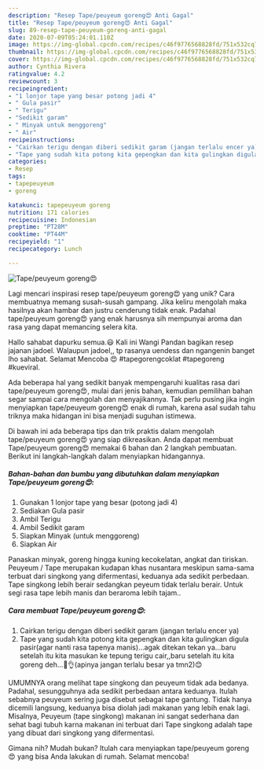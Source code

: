 ```yaml
---
description: "Resep Tape/peuyeum goreng😍 Anti Gagal"
title: "Resep Tape/peuyeum goreng😍 Anti Gagal"
slug: 89-resep-tape-peuyeum-goreng-anti-gagal
date: 2020-07-09T05:24:01.110Z
image: https://img-global.cpcdn.com/recipes/c46f9776568828fd/751x532cq70/tapepeuyeum-goreng😍-foto-resep-utama.jpg
thumbnail: https://img-global.cpcdn.com/recipes/c46f9776568828fd/751x532cq70/tapepeuyeum-goreng😍-foto-resep-utama.jpg
cover: https://img-global.cpcdn.com/recipes/c46f9776568828fd/751x532cq70/tapepeuyeum-goreng😍-foto-resep-utama.jpg
author: Cynthia Rivera
ratingvalue: 4.2
reviewcount: 3
recipeingredient:
- "1 lonjor tape yang besar potong jadi 4"
- " Gula pasir"
- " Terigu"
- "Sedikit garam"
- " Minyak untuk menggoreng"
- " Air"
recipeinstructions:
- "Cairkan terigu dengan diberi sedikit garam (jangan terlalu encer ya)"
- "Tape yang sudah kita potong kita gepengkan dan kita gulingkan digula pasir(agar nanti rasa tapenya manis)...agak ditekan tekan ya...baru setelah itu kita masukan ke tepung terigu cair,,baru setelah itu kita goreng deh...🤤👌(apinya jangan terlalu besar ya tmn2)😊"
categories:
- Resep
tags:
- tapepeuyeum
- goreng

katakunci: tapepeuyeum goreng 
nutrition: 171 calories
recipecuisine: Indonesian
preptime: "PT28M"
cooktime: "PT44M"
recipeyield: "1"
recipecategory: Lunch

---
```



![Tape/peuyeum goreng😍](https://img-global.cpcdn.com/recipes/c46f9776568828fd/751x532cq70/tapepeuyeum-goreng😍-foto-resep-utama.jpg)

Lagi mencari inspirasi resep tape/peuyeum goreng😍 yang unik? Cara membuatnya memang susah-susah gampang. Jika keliru mengolah maka hasilnya akan hambar dan justru cenderung tidak enak. Padahal tape/peuyeum goreng😍 yang enak harusnya sih mempunyai aroma dan rasa yang dapat memancing selera kita.

Hallo sahabat dapurku semua.😃 Kali ini Wangi Pandan bagikan resep jajanan jadoel. Walaupun jadoel,, tp rasanya uendess dan ngangenin banget lho sahabat. Selamat Mencoba 😍 #tapegorengcoklat #tapegoreng #kueviral.

Ada beberapa hal yang sedikit banyak mempengaruhi kualitas rasa dari tape/peuyeum goreng😍, mulai dari jenis bahan, kemudian pemilihan bahan segar sampai cara mengolah dan menyajikannya. Tak perlu pusing jika ingin menyiapkan tape/peuyeum goreng😍 enak di rumah, karena asal sudah tahu triknya maka hidangan ini bisa menjadi suguhan istimewa.


Di bawah ini ada beberapa tips dan trik praktis dalam mengolah tape/peuyeum goreng😍 yang siap dikreasikan. Anda dapat membuat Tape/peuyeum goreng😍 memakai 6 bahan dan 2 langkah pembuatan. Berikut ini langkah-langkah dalam menyiapkan hidangannya.

<!--inarticleads1-->

##### Bahan-bahan dan bumbu yang dibutuhkan dalam menyiapkan Tape/peuyeum goreng😍:

1. Gunakan 1 lonjor tape yang besar (potong jadi 4)
1. Sediakan  Gula pasir
1. Ambil  Terigu
1. Ambil Sedikit garam
1. Siapkan  Minyak (untuk menggoreng)
1. Siapkan  Air


Panaskan minyak, goreng hingga kuning kecokelatan, angkat dan tiriskan. Peuyeum / Tape merupakan kudapan khas nusantara meskipun sama-sama terbuat dari singkong yang difermentasi, keduanya ada sedikit perbedaan. Tape singkong lebih berair sedangkan peyeum tidak terlalu berair. Untuk segi rasa tape lebih manis dan beraroma lebih tajam.. 

<!--inarticleads2-->

##### Cara membuat Tape/peuyeum goreng😍:

1. Cairkan terigu dengan diberi sedikit garam (jangan terlalu encer ya)
1. Tape yang sudah kita potong kita gepengkan dan kita gulingkan digula pasir(agar nanti rasa tapenya manis)...agak ditekan tekan ya...baru setelah itu kita masukan ke tepung terigu cair,,baru setelah itu kita goreng deh...🤤👌(apinya jangan terlalu besar ya tmn2)😊


UMUMNYA orang melihat tape singkong dan peuyeum tidak ada bedanya. Padahal, sesungguhnya ada sedikit perbedaan antara keduanya. Itulah sebabnya peuyeum sering juga disebut sebagai tape gantung. Tidak hanya dicemili langsung, keduanya bisa diolah jadi makanan yang lebih enak lagi. Misalnya, Peuyeum (tape singkong) makanan ini sangat sederhana dan sehat bagi tubuh karna makanan ini terbuat dari Tape singkong adalah tape yang dibuat dari singkong yang difermentasi. 

Gimana nih? Mudah bukan? Itulah cara menyiapkan tape/peuyeum goreng😍 yang bisa Anda lakukan di rumah. Selamat mencoba!
